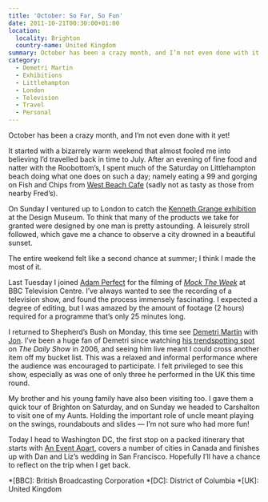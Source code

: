```yaml
---
title: 'October: So Far, So Fun'
date: 2011-10-21T00:30:00+01:00
location:
  locality: Brighton
  country-name: United Kingdom
summary: October has been a crazy month, and I’m not even done with it yet!
category:
  - Demetri Martin
  - Exhibitions
  - Littlehampton
  - London
  - Television
  - Travel
  - Personal
---
```

October has been a crazy month, and I’m not even done with it yet!

It started with a bizarrely warm weekend that almost fooled me into believing I’d travelled back in time to July. After an evening of fine food and natter with the Roobottom’s, I spent much of the Saturday on Littlehampton beach doing what one does on such a day; namely eating a 99 and gorging on Fish and Chips from [West Beach Cafe][1] (sadly not as tasty as those from nearby Fred’s).

On Sunday I ventured up to London to catch the [Kenneth Grange exhibition][2] at the Design Museum. To think that many of the products we take for granted were designed by one man is pretty astounding. A leisurely stroll followed, which gave me a chance to observe a city drowned in a beautiful sunset.

The entire weekend felt like a second chance at summer; I think I made the most of it.

Last Tuesday I joined [Adam Perfect][3] for the filming of <cite>[Mock The Week][4]</cite> at BBC Television Centre. I’ve always wanted to see the recording of a television show, and found the process immensely fascinating. I expected a degree of editing, but I was amazed by the amount of footage (2 hours) required for a programme that’s only 25 minutes long.

I returned to Shepherd’s Bush on Monday, this time see [Demetri Martin][5] with [Jon][6]. I’ve been a huge fan of Demetri since watching [his trendspotting spot][7] on <cite>The Daily Show</cite> in 2006, and seeing him live meant I could cross another item off my bucket list. This was a relaxed and informal performance where the audience was encouraged to participate. I felt privileged to see this show, especially as was one of only three he performed in the UK this time round.

My brother and his young family have also been visiting too. I gave them a quick tour of Brighton on Saturday, and on Sunday we headed to Carshalton to visit one of my Aunts. Holding the important role of uncle meant playing on the swings, roundabouts and slides — I’m not sure who had more fun!

Today I head to Washington DC, the first stop on a packed itinerary that starts with [An Event Apart][8], covers a number of cities in Canada and finishes up with Dan and Liz’s wedding in San Francisco. Hopefully I’ll have a chance to reflect on the trip when I get back.

[1]: http://www.westbeachcafe.co.uk/
[2]: http://designmuseum.org/exhibitions/2011/kenneth-grange
[3]: http://adamperfect.com/
[4]: http://mocktheweek.tv/
[5]: http://demetrimartin.com/
[6]: http://roobottom.com/
[7]: http://www.milkandcookies.com/link/42199/detail/
[8]: http://aneventapart.com/2011/dc/

*[BBC]: British Broadcasting Corporation
*[DC]: District of Columbia
*[UK]: United Kingdom
